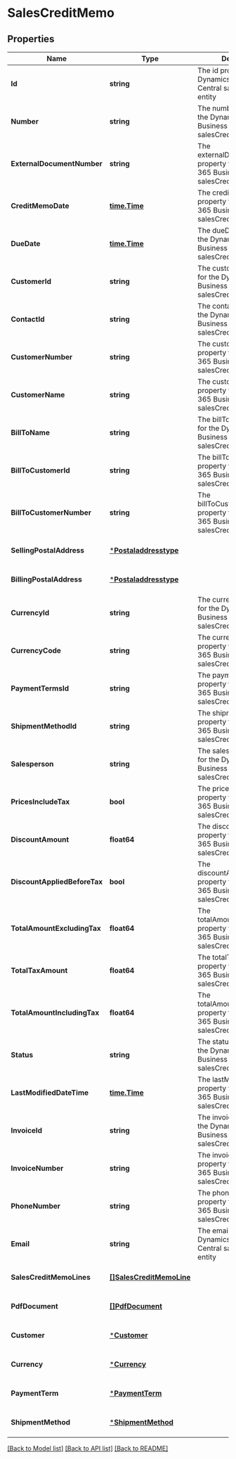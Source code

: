 # SalesCreditMemo

## Properties
Name | Type | Description | Notes
------------ | ------------- | ------------- | -------------
**Id** | **string** | The id property for the Dynamics 365 Business Central salesCreditMemo entity | [optional] [default to null]
**Number** | **string** | The number property for the Dynamics 365 Business Central salesCreditMemo entity | [optional] [default to null]
**ExternalDocumentNumber** | **string** | The externalDocumentNumber property for the Dynamics 365 Business Central salesCreditMemo entity | [optional] [default to null]
**CreditMemoDate** | [**time.Time**](time.Time.md) | The creditMemoDate property for the Dynamics 365 Business Central salesCreditMemo entity | [optional] [default to null]
**DueDate** | [**time.Time**](time.Time.md) | The dueDate property for the Dynamics 365 Business Central salesCreditMemo entity | [optional] [default to null]
**CustomerId** | **string** | The customerId property for the Dynamics 365 Business Central salesCreditMemo entity | [optional] [default to null]
**ContactId** | **string** | The contactId property for the Dynamics 365 Business Central salesCreditMemo entity | [optional] [default to null]
**CustomerNumber** | **string** | The customerNumber property for the Dynamics 365 Business Central salesCreditMemo entity | [optional] [default to null]
**CustomerName** | **string** | The customerName property for the Dynamics 365 Business Central salesCreditMemo entity | [optional] [default to null]
**BillToName** | **string** | The billToName property for the Dynamics 365 Business Central salesCreditMemo entity | [optional] [default to null]
**BillToCustomerId** | **string** | The billToCustomerId property for the Dynamics 365 Business Central salesCreditMemo entity | [optional] [default to null]
**BillToCustomerNumber** | **string** | The billToCustomerNumber property for the Dynamics 365 Business Central salesCreditMemo entity | [optional] [default to null]
**SellingPostalAddress** | [***Postaladdresstype**](postaladdresstype.md) |  | [optional] [default to null]
**BillingPostalAddress** | [***Postaladdresstype**](postaladdresstype.md) |  | [optional] [default to null]
**CurrencyId** | **string** | The currencyId property for the Dynamics 365 Business Central salesCreditMemo entity | [optional] [default to null]
**CurrencyCode** | **string** | The currencyCode property for the Dynamics 365 Business Central salesCreditMemo entity | [optional] [default to null]
**PaymentTermsId** | **string** | The paymentTermsId property for the Dynamics 365 Business Central salesCreditMemo entity | [optional] [default to null]
**ShipmentMethodId** | **string** | The shipmentMethodId property for the Dynamics 365 Business Central salesCreditMemo entity | [optional] [default to null]
**Salesperson** | **string** | The salesperson property for the Dynamics 365 Business Central salesCreditMemo entity | [optional] [default to null]
**PricesIncludeTax** | **bool** | The pricesIncludeTax property for the Dynamics 365 Business Central salesCreditMemo entity | [optional] [default to null]
**DiscountAmount** | **float64** | The discountAmount property for the Dynamics 365 Business Central salesCreditMemo entity | [optional] [default to null]
**DiscountAppliedBeforeTax** | **bool** | The discountAppliedBeforeTax property for the Dynamics 365 Business Central salesCreditMemo entity | [optional] [default to null]
**TotalAmountExcludingTax** | **float64** | The totalAmountExcludingTax property for the Dynamics 365 Business Central salesCreditMemo entity | [optional] [default to null]
**TotalTaxAmount** | **float64** | The totalTaxAmount property for the Dynamics 365 Business Central salesCreditMemo entity | [optional] [default to null]
**TotalAmountIncludingTax** | **float64** | The totalAmountIncludingTax property for the Dynamics 365 Business Central salesCreditMemo entity | [optional] [default to null]
**Status** | **string** | The status property for the Dynamics 365 Business Central salesCreditMemo entity | [optional] [default to null]
**LastModifiedDateTime** | [**time.Time**](time.Time.md) | The lastModifiedDateTime property for the Dynamics 365 Business Central salesCreditMemo entity | [optional] [default to null]
**InvoiceId** | **string** | The invoiceId property for the Dynamics 365 Business Central salesCreditMemo entity | [optional] [default to null]
**InvoiceNumber** | **string** | The invoiceNumber property for the Dynamics 365 Business Central salesCreditMemo entity | [optional] [default to null]
**PhoneNumber** | **string** | The phoneNumber property for the Dynamics 365 Business Central salesCreditMemo entity | [optional] [default to null]
**Email** | **string** | The email property for the Dynamics 365 Business Central salesCreditMemo entity | [optional] [default to null]
**SalesCreditMemoLines** | [**[]SalesCreditMemoLine**](salesCreditMemoLine.md) |  | [optional] [default to null]
**PdfDocument** | [**[]PdfDocument**](pdfDocument.md) |  | [optional] [default to null]
**Customer** | [***Customer**](customer.md) |  | [optional] [default to null]
**Currency** | [***Currency**](currency.md) |  | [optional] [default to null]
**PaymentTerm** | [***PaymentTerm**](paymentTerm.md) |  | [optional] [default to null]
**ShipmentMethod** | [***ShipmentMethod**](shipmentMethod.md) |  | [optional] [default to null]

[[Back to Model list]](../README.md#documentation-for-models) [[Back to API list]](../README.md#documentation-for-api-endpoints) [[Back to README]](../README.md)


